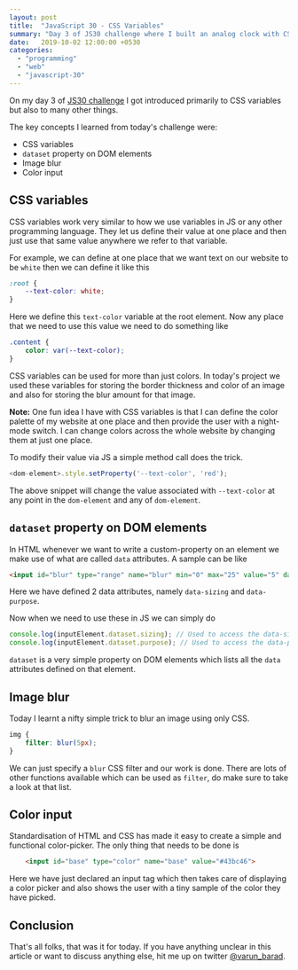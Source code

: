 ```yaml
---
layout: post
title:  "JavaScript 30 - CSS Variables"
summary: "Day 3 of JS30 challenge where I built an analog clock with CSS and animate its changes using JS and CSS."
date:   2019-10-02 12:00:00 +0530
categories:
  - "programming"
  - "web"
  - "javascript-30"
---
```


On my day 3 of [JS30 challenge][js30-website] I got introduced primarily to CSS variables but also to many other things.

The key concepts I learned from today's challenge were:

- CSS variables
- `dataset` property on DOM elements 
- Image blur
- Color input

## CSS variables

CSS variables work very similar to how we use variables in JS or any other programming language. They let us define their value at one place and then just use that same value anywhere we refer to that variable.

For example, we can define at one place that we want text on our website to be `white` then we can define it like this

```css
:root {
    --text-color: white;
}
```

Here we define this `text-color` variable at the root element. Now any place that we need to use this value we need to do something like

```css
.content {
    color: var(--text-color);
}
```

CSS variables can be used for more than just colors. In today's project we used these variables for storing the border thickness and color of an image and also for storing the blur amount for that image.

**Note:** One fun idea I have with CSS variables is that I can define the color palette of my website at one place and then provide the user with a night-mode switch. I can change colors across the whole website by changing them at just one place.

To modify their value via JS a simple method call does the trick.

```javascript
<dom-element>.style.setProperty('--text-color', 'red');
```

The above snippet will change the value associated with `--text-color` at any point in the `dom-element` and any of `dom-element`.

## `dataset` property on DOM elements

In HTML whenever we want to write a custom-property on an element we make use of what are called `data` attributes. A sample can be like

```html
<input id="blur" type="range" name="blur" min="0" max="25" value="5" data-sizing="px" data-purpose="A slider input to select blur amount">
```

Here we have defined 2 data attributes, namely `data-sizing` and `data-purpose`.

Now when we need to use these in JS we can simply do

```javascript
console.log(inputElement.dataset.sizing); // Used to access the data-sizing attribute.
console.log(inputElement.dataset.purpose); // Used to access the data-purpose attribute.
```

`dataset` is a very simple property on DOM elements which lists all the `data` attributes defined on that element.

## Image blur

Today I learnt a nifty simple trick to blur an image using only CSS.

```css
img {
    filter: blur(5px);
}
```

We can just specify a `blur` CSS filter and our work is done. There are lots of other functions available which can be used as `filter`, do make sure to take a look at that list.

## Color input

Standardisation of HTML and CSS has made it easy to create a simple and functional color-picker. The only thing that needs to be done is

```html
    <input id="base" type="color" name="base" value="#43bc46">
```

Here we have just declared an input tag which then takes care of displaying a color picker and also shows the user with a tiny sample of the color they have picked.

## Conclusion

That's all folks, that was it for today. If you have anything unclear in this article or want to discuss anything else, hit me up on twitter [@varun_barad][varun-twitter].

[js30-website]: https://javascript30.com
[varun-twitter]: https://twitter.com/varun_barad
